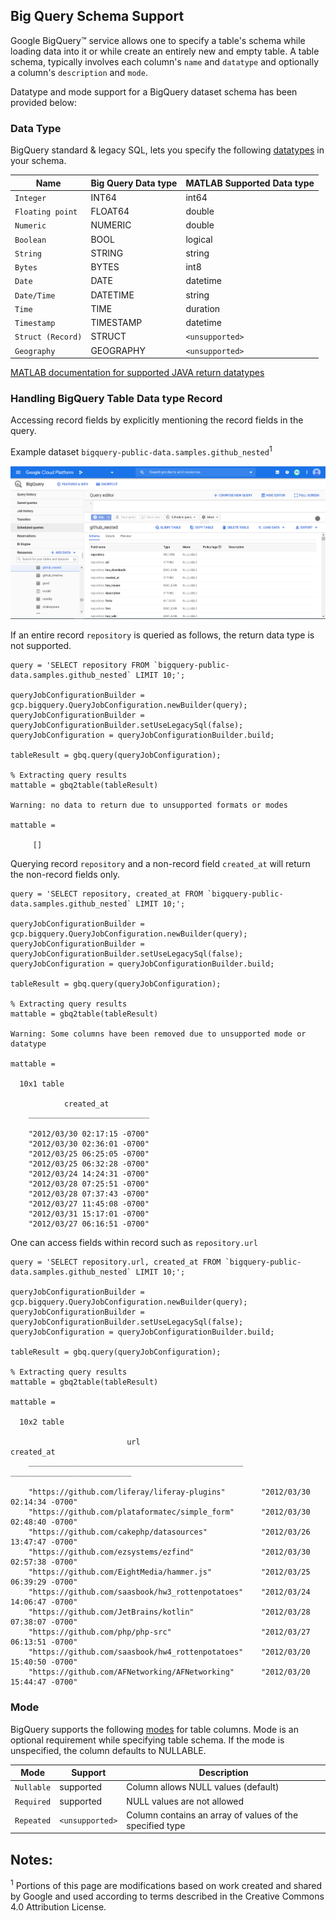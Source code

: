 ## Big Query Schema Support

Google BigQuery™ service allows one to specify a table's schema while loading data into it or while create an entirely new and empty table.
A table schema, typically involves each column's `name` and `datatype` and optionally a column's `description` and `mode`.

Datatype and mode support for a BigQuery dataset schema has been provided below:  

### Data Type
BigQuery standard & legacy SQL, lets you specify the following [datatypes](https://cloud.google.com/bigquery/docs/reference/standard-sql/data-types#datetime-type) in your schema.

|     Name            |  Big Query Data type	   |  MATLAB Supported Data type    |
|  -------------      |  ----------------------  |  --------------------------    |
|  `Integer`	        |      INT64	             |         int64                  |
|  `Floating point`	  |      FLOAT64	           |         double                 |
|  `Numeric`          |  	   NUMERIC      	     |         double                 |
|  `Boolean`	        |      BOOL        	       |         logical                |
|  `String`	          |      STRING	             |         string                 |
|  `Bytes`	          |      BYTES	             |         int8 <unsupported>     |
|  `Date`	            |      DATE	               |         datetime               |
|  `Date/Time`	      |      DATETIME	           |         string                 |
|  `Time`	            |      TIME	               |         duration               |
|  `Timestamp`	      |      TIMESTAMP   	       |         datetime               |
|  `Struct (Record)`	|      STRUCT	             |       `<unsupported>`          |
|  `Geography`	      |      GEOGRAPHY	         |       `<unsupported>`          |

[MATLAB documentation for supported JAVA return datatypes](https://www.mathworks.com/help/releases/R2019b/matlab/matlab_external/handling-data-returned-from-java-methods.html#bvi1br7-2)

### Handling BigQuery Table Data type Record

Accessing record fields by explicitly mentioning the record fields in the query.

Example dataset `bigquery-public-data.samples.github_nested`<sup>1</sup>

![SearchDatasets](Documentation/images/gbqrecord.PNG)

If an entire record `repository` is queried as follows, the return data type is not supported.
```
query = 'SELECT repository FROM `bigquery-public-data.samples.github_nested` LIMIT 10;';

queryJobConfigurationBuilder =  gcp.bigquery.QueryJobConfiguration.newBuilder(query);
queryJobConfigurationBuilder = queryJobConfigurationBuilder.setUseLegacySql(false);
queryJobConfiguration = queryJobConfigurationBuilder.build;

tableResult = gbq.query(queryJobConfiguration);

% Extracting query results
mattable = gbq2table(tableResult)

Warning: no data to return due to unsupported formats or modes

mattable =

     []

```

Querying record `repository` and a non-record field `created_at` will return the non-record fields only.

```
query = 'SELECT repository, created_at FROM `bigquery-public-data.samples.github_nested` LIMIT 10;';

queryJobConfigurationBuilder =  gcp.bigquery.QueryJobConfiguration.newBuilder(query);
queryJobConfigurationBuilder = queryJobConfigurationBuilder.setUseLegacySql(false);
queryJobConfiguration = queryJobConfigurationBuilder.build;

tableResult = gbq.query(queryJobConfiguration);

% Extracting query results
mattable = gbq2table(tableResult)

Warning: Some columns have been removed due to unsupported mode or datatype

mattable =

  10x1 table

            created_at         
    ___________________________

    "2012/03/30 02:17:15 -0700"
    "2012/03/30 02:36:01 -0700"
    "2012/03/25 06:25:05 -0700"
    "2012/03/25 06:32:28 -0700"
    "2012/03/24 14:24:31 -0700"
    "2012/03/28 07:25:51 -0700"
    "2012/03/28 07:37:43 -0700"
    "2012/03/27 11:45:08 -0700"
    "2012/03/31 15:17:01 -0700"
    "2012/03/27 06:16:51 -0700"
```

One can access fields within record such as `repository.url` 

```
query = 'SELECT repository.url, created_at FROM `bigquery-public-data.samples.github_nested` LIMIT 10;';

queryJobConfigurationBuilder =  gcp.bigquery.QueryJobConfiguration.newBuilder(query);
queryJobConfigurationBuilder = queryJobConfigurationBuilder.setUseLegacySql(false);
queryJobConfiguration = queryJobConfigurationBuilder.build;

tableResult = gbq.query(queryJobConfiguration);

% Extracting query results
mattable = gbq2table(tableResult)

mattable =

  10x2 table

                          url                                   created_at         
    ________________________________________________    ___________________________

    "https://github.com/liferay/liferay-plugins"        "2012/03/30 02:14:34 -0700"
    "https://github.com/plataformatec/simple_form"      "2012/03/30 02:48:40 -0700"
    "https://github.com/cakephp/datasources"            "2012/03/26 13:47:47 -0700"
    "https://github.com/ezsystems/ezfind"               "2012/03/30 02:57:38 -0700"
    "https://github.com/EightMedia/hammer.js"           "2012/03/25 06:39:29 -0700"
    "https://github.com/saasbook/hw3_rottenpotatoes"    "2012/03/24 14:06:47 -0700"
    "https://github.com/JetBrains/kotlin"               "2012/03/28 07:38:07 -0700"
    "https://github.com/php/php-src"                    "2012/03/27 06:13:51 -0700"
    "https://github.com/saasbook/hw4_rottenpotatoes"    "2012/03/20 15:40:50 -0700"
    "https://github.com/AFNetworking/AFNetworking"      "2012/03/20 15:44:47 -0700"

```

### Mode

BigQuery supports the following [modes](https://cloud.google.com/bigquery/docs/schemas#modes) for table columns. Mode is an optional requirement while specifying table schema. If the mode is unspecified, the column defaults to NULLABLE.


Mode	     |      Support          |        Description                                            |
--------   |     --------------    |    ---------------------------------------------------------- |
`Nullable` |	      supported      |      Column allows NULL values (default)                      |
`Required` |	      supported      |      NULL values are not allowed                              |
`Repeated` |	    `<unsupported>`  |      Column contains an array of values of the specified type |


## Notes:

<sup>1</sup> Portions of this page are modifications based on work created and shared by Google and used according to terms described in the Creative Commons 4.0 Attribution License.


[//]: #  (Copyright 2020 The MathWorks, Inc.)